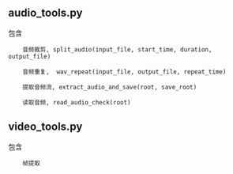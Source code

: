 ## audio_tools.py
包含 

        音频裁剪, split_audio(input_file, start_time, duration, output_file)
        
        音频重复,  wav_repeat(input_file, output_file, repeat_time)
        
        提取音频流, extract_audio_and_save(root, save_root)
        
        读取音频, read_audio_check(root)

## video_tools.py
包含 

        帧提取
